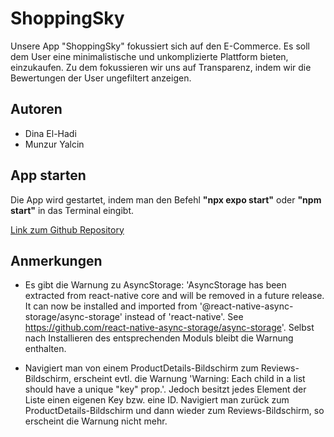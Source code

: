 # ShoppingSky

Unsere App "ShoppingSky" fokussiert sich auf den E-Commerce. Es soll dem User eine minimalistische und unkomplizierte Plattform bieten, einzukaufen. Zu dem fokussieren wir uns auf Transparenz, indem wir die Bewertungen der User ungefiltert anzeigen.

## Autoren

- Dina El-Hadi
- Munzur Yalcin

## App starten

Die App wird gestartet, indem man den Befehl **"npx expo start"** oder **"npm start"** in das Terminal eingibt.

[Link zum Github Repository](https://github.com/dinaelhadii/my-app.git)

## Anmerkungen

- Es gibt die Warnung zu AsyncStorage: 'AsyncStorage has been extracted from react-native core and will be removed in a future release. It can now be installed and imported from '@react-native-async-storage/async-storage' instead of 'react-native'. See https://github.com/react-native-async-storage/async-storage'. Selbst nach Installieren des entsprechenden Moduls bleibt die Warnung enthalten.

- Navigiert man von einem ProductDetails-Bildschirm zum Reviews-Bildschirm, erscheint evtl. die Warnung 'Warning: Each child in a list should have a unique "key" prop.'. Jedoch besitzt jedes Element der Liste einen eigenen Key bzw. eine ID. Navigiert man zurück zum ProductDetails-Bildschirm und dann wieder zum Reviews-Bildschirm, so erscheint die Warnung nicht mehr.
